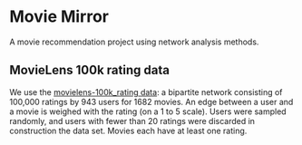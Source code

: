 # Movie Mirror
A movie recommendation project using network analysis methods.

## MovieLens 100k rating data
We use the [movielens-100k_rating data](https://grouplens.org/datasets/movielens/): a bipartite network consisting of 100,000 ratings by 943 users for 1682 movies. An edge between a user and a movie is weighed with the rating (on a 1 to 5 scale). Users were sampled randomly, and users with fewer than 20 ratings were discarded in construction the data set. Movies each have at least one rating.



